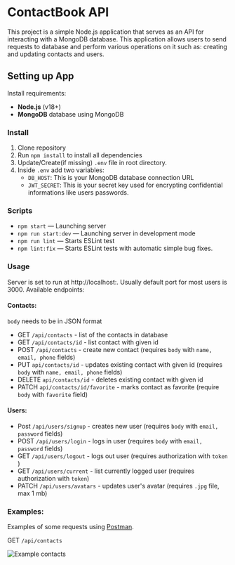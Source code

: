 # ContactBook API

This project is a simple Node.js application that serves as an API for interacting with a MongoDB database. This application allows users to send requests to database and perform various operations on it such as: creating and updating contacts and users.

## Setting up App

Install requirements:

- **Node.js** (v18+)
- **MongoDB** database using MongoDB

### Install

1. Clone repository
2. Run `npm install` to install all dependencies
3. Update/Create(if missing) `.env` file in root directory.
4. Inside `.env` add two variables:
   - `DB_HOST`: This is your MongoDB database connection URL
   - `JWT_SECRET`: This is your secret key used for encrypting confidential informations like users passwords.

### Scripts

- `npm start` &mdash; Launching server
- `npm run start:dev` &mdash; Launching server in development mode
- `npm run lint` &mdash; Starts ESLint test
- `npm lint:fix` &mdash; Starts ESLint tests with automatic simple bug fixes.

### Usage

Server is set to run at http://localhost:<port>. Usually default port for most users is 3000.
Available endpoints:

#### Contacts:

`body` needs to be in JSON format

- GET `/api/contacts` - list of the contacts in database
- GET `/api/contacts/id` - list contact with given id
- POST `/api/contacts` - create new contact (requires `body` with `name, email, phone` fields)
- PUT `api/contacts/id` - updates existing contact with given id (requires `body` with `name, email, phone` fields)
- DELETE `api/contacts/id` - deletes existing contact with given id
- PATCH `api/contacts/id/favorite` - marks contact as favorite (require `body` with `favorite` field)

#### Users:

- Post `/api/users/signup` - creates new user (requires `body` with `email, password` fields)
- POST `/api/users/login` - logs in user (requires `body` with `email, password` fields)
- GET `/api/users/logout` - logs out user (requires authorization with `token` )
- GET `/api/users/current` - list currently logged user (requires authorization with `token`)
- PATCH `/api/users/avatars` - updates user's avatar (requires `.jpg` file, max 1 mb)

### Examples:

Examples of some requests using <a href="https://www.postman.com" target="_blank">Postman<a>.

GET `/api/contacts`

![Example contacts](https://github.com/LeMichall/aplikacja-REST-API/images/GET_contacts.JPG)
